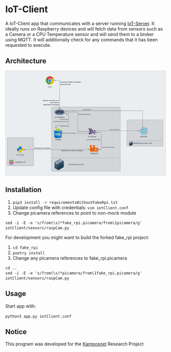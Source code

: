 # IoT-Client

A IoT-Client app that communicates with a server running [IoT-Server](https://github.com/ovanr/IoT-Server). 
It ideally runs on Raspberry devices and will fetch data from sensors such
as a Camera or a CPU Temperature sensor and will send them to a broker using
MQTT.
It will additionally check for any commands that it has been requested to execute.

## Architecture

![Architecture Diagram](https://github.com/ovanr/IoT-Server/raw/main/architecture.png)

## Installation

1. `pip3 install -r requirementsWithoutFakeRpi.txt`
2. Update config file with credentials: `vim iotClient.conf`
3. Change picamera references to point to non-mock module
```
sed -i -E -e 's/from(\s)*fake_rpi.picamera/from\1picamera/g' iotClient/sensors/raspCam.py 
```

For development you might want to build the forked fake_rpi project:
1. `cd fake_rpi`
2. `poetry install`
3. Change any picamera references to fake_rpi.picamera
```
cd ..
sed -i -E -e 's/from(\s)*picamera/from\1fake_rpi.picamera/g' iotClient/sensors/raspCam.py 
```

## Usage

Start app with: 

`python3 app.py iotClient.conf`

## Notice

This program was developed for the [Kamposnet](https://kampos.eu/) Research Project 

